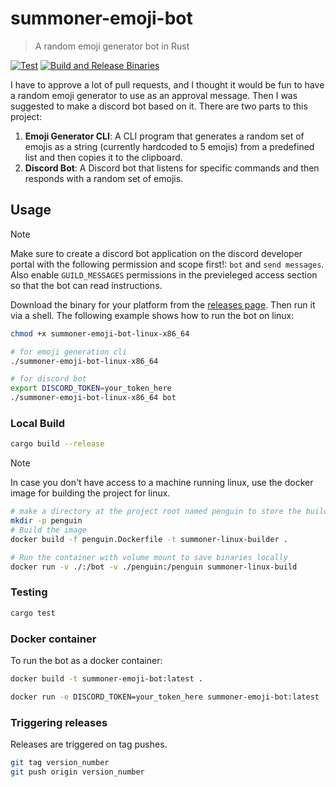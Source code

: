 # summoner-emoji-bot

> A random emoji generator bot in Rust


[![Test](https://github.com/ShawonAshraf/summoner-emoji-bot/actions/workflows/test.yml/badge.svg)](https://github.com/ShawonAshraf/summoner-emoji-bot/actions/workflows/test.yml)
[![Build and Release Binaries](https://github.com/ShawonAshraf/summoner-emoji-bot/actions/workflows/release.yml/badge.svg)](https://github.com/ShawonAshraf/summoner-emoji-bot/actions/workflows/release.yml)

I have to approve a lot of pull requests, and I thought it would be fun to have a random emoji generator to use as an
approval message. Then I was suggested to make a discord bot based on it. There are two parts to this project:

1. **Emoji Generator CLI**: A CLI program that generates a random set of emojis as a string (currently hardcoded to 5
   emojis) from a predefined list and then copies it to the
   clipboard.
2. **Discord Bot**: A Discord bot that listens for specific commands and then responds with a random set of emojis.

## Usage

> [!NOTE]
> Make sure to create a discord bot application on the discord developer portal with the following permission and scope
> first!:
> `bot` and `send messages`. Also enable `GUILD_MESSAGES` permissions in the previeleged access section so that the bot
> can read
> instructions.


Download the binary for your platform from
the [releases page](https://github.com/ShawonAshraf/summoner-emoji-bot/releases/).
Then run it via a shell. The following example shows how to run the bot on linux:

```bash
chmod +x summoner-emoji-bot-linux-x86_64

# for emoji generation cli
./summoner-emoji-bot-linux-x86_64

# for discord bot
export DISCORD_TOKEN=your_token_here
./summoner-emoji-bot-linux-x86_64 bot
```

### Local Build

```bash
cargo build --release
```

> [!NOTE]
> In case you don't have access to a machine running linux, use the docker image for building the project for linux.

```bash
# make a directory at the project root named penguin to store the build
mkdir -p penguin
# Build the image
docker build -f penguin.Dockerfile -t summoner-linux-builder .

# Run the container with volume mount to save binaries locally
docker run -v ./:/bot -v ./penguin:/penguin summoner-linux-build
```

### Testing

```bash
cargo test
```

### Docker container

To run the bot as a docker container:

```bash
docker build -t summoner-emoji-bot:latest .

docker run -e DISCORD_TOKEN=your_token_here summoner-emoji-bot:latest
```

### Triggering releases

Releases are triggered on tag pushes.

```bash
git tag version_number
git push origin version_number
```
